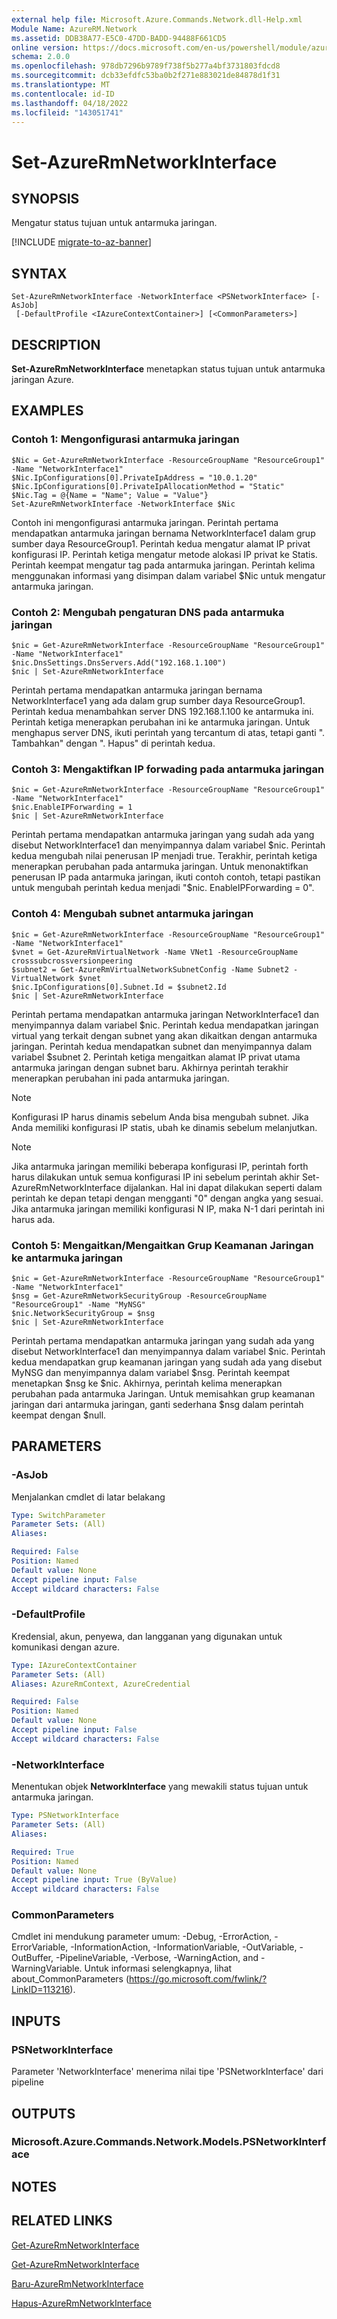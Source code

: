 ```yaml
---
external help file: Microsoft.Azure.Commands.Network.dll-Help.xml
Module Name: AzureRM.Network
ms.assetid: DDB38A77-E5C0-47DD-BADD-94488F661CD5
online version: https://docs.microsoft.com/en-us/powershell/module/azurerm.network/set-azurermnetworkinterface
schema: 2.0.0
ms.openlocfilehash: 978db7296b9789f738f5b277a4bf3731803fdcd8
ms.sourcegitcommit: dcb33efdfc53ba0b2f271e883021de84878d1f31
ms.translationtype: MT
ms.contentlocale: id-ID
ms.lasthandoff: 04/18/2022
ms.locfileid: "143051741"
---
```

# Set-AzureRmNetworkInterface

## SYNOPSIS
Mengatur status tujuan untuk antarmuka jaringan.

[!INCLUDE [migrate-to-az-banner](../../includes/migrate-to-az-banner.md)]

## SYNTAX

```
Set-AzureRmNetworkInterface -NetworkInterface <PSNetworkInterface> [-AsJob]
 [-DefaultProfile <IAzureContextContainer>] [<CommonParameters>]
```

## DESCRIPTION
**Set-AzureRmNetworkInterface** menetapkan status tujuan untuk antarmuka jaringan Azure.

## EXAMPLES

### Contoh 1: Mengonfigurasi antarmuka jaringan
```
$Nic = Get-AzureRmNetworkInterface -ResourceGroupName "ResourceGroup1" -Name "NetworkInterface1"
$Nic.IpConfigurations[0].PrivateIpAddress = "10.0.1.20"
$Nic.IpConfigurations[0].PrivateIpAllocationMethod = "Static"
$Nic.Tag = @{Name = "Name"; Value = "Value"}
Set-AzureRmNetworkInterface -NetworkInterface $Nic
```

Contoh ini mengonfigurasi antarmuka jaringan.
Perintah pertama mendapatkan antarmuka jaringan bernama NetworkInterface1 dalam grup sumber daya ResourceGroup1.
Perintah kedua mengatur alamat IP privat konfigurasi IP.
Perintah ketiga mengatur metode alokasi IP privat ke Statis.
Perintah keempat mengatur tag pada antarmuka jaringan.
Perintah kelima menggunakan informasi yang disimpan dalam variabel $Nic untuk mengatur antarmuka jaringan.

### Contoh 2: Mengubah pengaturan DNS pada antarmuka jaringan
```
$nic = Get-AzureRmNetworkInterface -ResourceGroupName "ResourceGroup1" -Name "NetworkInterface1"
$nic.DnsSettings.DnsServers.Add("192.168.1.100")
$nic | Set-AzureRmNetworkInterface
```

Perintah pertama mendapatkan antarmuka jaringan bernama NetworkInterface1 yang ada dalam grup sumber daya ResourceGroup1. Perintah kedua menambahkan server DNS 192.168.1.100 ke antarmuka ini. Perintah ketiga menerapkan perubahan ini ke antarmuka jaringan. Untuk menghapus server DNS, ikuti perintah yang tercantum di atas, tetapi ganti ". Tambahkan" dengan ". Hapus" di perintah kedua.

### Contoh 3: Mengaktifkan IP forwading pada antarmuka jaringan
```
$nic = Get-AzureRmNetworkInterface -ResourceGroupName "ResourceGroup1" -Name "NetworkInterface1"
$nic.EnableIPForwarding = 1
$nic | Set-AzureRmNetworkInterface
```

Perintah pertama mendapatkan antarmuka jaringan yang sudah ada yang disebut NetworkInterface1 dan menyimpannya dalam variabel $nic. Perintah kedua mengubah nilai penerusan IP menjadi true. Terakhir, perintah ketiga menerapkan perubahan pada antarmuka jaringan. Untuk menonaktifkan penerusan IP pada antarmuka jaringan, ikuti contoh contoh, tetapi pastikan untuk mengubah perintah kedua menjadi "$nic. EnableIPForwarding = 0".

### Contoh 4: Mengubah subnet antarmuka jaringan
```
$nic = Get-AzureRmNetworkInterface -ResourceGroupName "ResourceGroup1" -Name "NetworkInterface1"
$vnet = Get-AzureRmVirtualNetwork -Name VNet1 -ResourceGroupName crosssubcrossversionpeering
$subnet2 = Get-AzureRmVirtualNetworkSubnetConfig -Name Subnet2 -VirtualNetwork $vnet
$nic.IpConfigurations[0].Subnet.Id = $subnet2.Id
$nic | Set-AzureRmNetworkInterface
```

Perintah pertama mendapatkan antarmuka jaringan NetworkInterface1 dan menyimpannya dalam variabel $nic. Perintah kedua mendapatkan jaringan virtual yang terkait dengan subnet yang akan dikaitkan dengan antarmuka jaringan. Perintah kedua mendapatkan subnet dan menyimpannya dalam variabel $subnet 2. Perintah ketiga mengaitkan alamat IP privat utama antarmuka jaringan dengan subnet baru. Akhirnya perintah terakhir menerapkan perubahan ini pada antarmuka jaringan.

>[!NOTE] 
>Konfigurasi IP harus dinamis sebelum Anda bisa mengubah subnet. Jika Anda memiliki konfigurasi IP statis, ubah ke dinamis sebelum melanjutkan. 

>[!NOTE]
>Jika antarmuka jaringan memiliki beberapa konfigurasi IP, perintah forth harus dilakukan untuk semua konfigurasi IP ini sebelum perintah akhir Set-AzureRmNetworkInterface dijalankan. Hal ini dapat dilakukan seperti dalam perintah ke depan tetapi dengan mengganti "0" dengan angka yang sesuai. Jika antarmuka jaringan memiliki konfigurasi N IP, maka N-1 dari perintah ini harus ada.

### Contoh 5: Mengaitkan/Mengaitkan Grup Keamanan Jaringan ke antarmuka jaringan
```
$nic = Get-AzureRmNetworkInterface -ResourceGroupName "ResourceGroup1" -Name "NetworkInterface1"
$nsg = Get-AzureRmNetworkSecurityGroup -ResourceGroupName "ResourceGroup1" -Name "MyNSG"
$nic.NetworkSecurityGroup = $nsg
$nic | Set-AzureRmNetworkInterface
```

Perintah pertama mendapatkan antarmuka jaringan yang sudah ada yang disebut NetworkInterface1 dan menyimpannya dalam variabel $nic. Perintah kedua mendapatkan grup keamanan jaringan yang sudah ada yang disebut MyNSG dan menyimpannya dalam variabel $nsg. Perintah keempat menetapkan $nsg ke $nic. Akhirnya, perintah kelima menerapkan perubahan pada antarmuka Jaringan. Untuk memisahkan grup keamanan jaringan dari antarmuka jaringan, ganti sederhana $nsg dalam perintah keempat dengan $null.

## PARAMETERS

### -AsJob
Menjalankan cmdlet di latar belakang

```yaml
Type: SwitchParameter
Parameter Sets: (All)
Aliases: 

Required: False
Position: Named
Default value: None
Accept pipeline input: False
Accept wildcard characters: False
```

### -DefaultProfile
Kredensial, akun, penyewa, dan langganan yang digunakan untuk komunikasi dengan azure.

```yaml
Type: IAzureContextContainer
Parameter Sets: (All)
Aliases: AzureRmContext, AzureCredential

Required: False
Position: Named
Default value: None
Accept pipeline input: False
Accept wildcard characters: False
```

### -NetworkInterface
Menentukan objek **NetworkInterface** yang mewakili status tujuan untuk antarmuka jaringan.

```yaml
Type: PSNetworkInterface
Parameter Sets: (All)
Aliases: 

Required: True
Position: Named
Default value: None
Accept pipeline input: True (ByValue)
Accept wildcard characters: False
```

### CommonParameters
Cmdlet ini mendukung parameter umum: -Debug, -ErrorAction, -ErrorVariable, -InformationAction, -InformationVariable, -OutVariable, -OutBuffer, -PipelineVariable, -Verbose, -WarningAction, and -WarningVariable. Untuk informasi selengkapnya, lihat about_CommonParameters (https://go.microsoft.com/fwlink/?LinkID=113216).

## INPUTS

### PSNetworkInterface
Parameter 'NetworkInterface' menerima nilai tipe 'PSNetworkInterface' dari pipeline

## OUTPUTS

### Microsoft.Azure.Commands.Network.Models.PSNetworkInterface

## NOTES

## RELATED LINKS

[Get-AzureRmNetworkInterface](./Get-AzureRmNetworkInterface.md)

[Get-AzureRmNetworkInterface](./Get-AzureRmNetworkInterface.md)

[Baru-AzureRmNetworkInterface](./New-AzureRmNetworkInterface.md)

[Hapus-AzureRmNetworkInterface](./Remove-AzureRmNetworkInterface.md)
